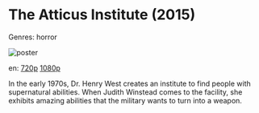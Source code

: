 # The Atticus Institute (2015)

Genres: horror

![poster](http://image.tmdb.org/t/p/w500/jDNr74CkdoufjWrX3kFrbgdVbgq.jpg)

en:
  [720p](magnet:?xt=urn:btih:A984454F82D9AE7C7D0C710D129465F943DA10CE&tr=udp://glotorrents.pw:6969/announce&tr=udp://tracker.opentrackr.org:1337/announce&tr=udp://torrent.gresille.org:80/announce&tr=udp://tracker.openbittorrent.com:80&tr=udp://tracker.coppersurfer.tk:6969&tr=udp://tracker.leechers-paradise.org:6969&tr=udp://p4p.arenabg.ch:1337&tr=udp://tracker.internetwarriors.net:1337)
  [1080p](magnet:?xt=urn:btih:d54cadc77f2c18b6cb9820b95645807328c99d6a&dn=The+Atticus+Institute+(2015)+%5B1080p%5D&tr=udp%3A%2F%2Ftracker.yify-torrents.com%2Fannounce&tr=udp%3A%2F%2Fopen.demonii.com%3A1337&tr=udp%3A%2F%2Fexodus.desync.com%3A6969&tr=udp%3A%2F%2Ftracker.istole.it%3A80&tr=udp%3A%2F%2Ftracker.publicbt.com%3A80&tr=udp%3A%2F%2Ftracker.openbittorrent.com%3A80&tr=udp%3A%2F%2Ftracker.leechers-paradise.org%3A6969&tr=udp%3A%2F%2F9.rarbg.com%3A2710&tr=udp%3A%2F%2Ftracker.coppersurfer.tk%3A6969)
  


In the early 1970s, Dr. Henry West creates an institute to find people with supernatural abilities. When Judith Winstead comes to the facility, she exhibits amazing abilities that the military wants to turn into a weapon.